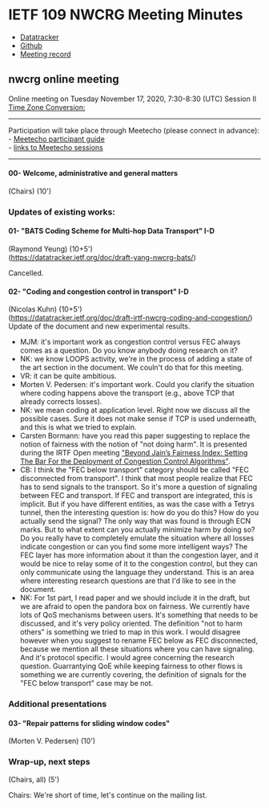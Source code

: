 # IETF 109 NWCRG Meeting Minutes

* [Datatracker](https://datatracker.ietf.org/rg/nwcrg/) 
* [Github](https://github.com/irtf-nwcrg/rg-materials/)
* [Meeting record](https://www.youtube.com/watch?v=rBGh7clvhUc)

## nwcrg online meeting

Online meeting on Tuesday November 17, 2020, 7:30-8:30 (UTC) Session II     
[Time Zone Conversion:](https://www.timeanddate.com/worldclock/fixedtime.html?iso=20201117T0730)

------------------

Participation will take place through Meetecho (please connect in advance):    
    - [Meetecho participant guide](https://www.ietf.org/how/meetings/109/session-participant-guide/)    
    - [links to Meetecho sessions](https://datatracker.ietf.org/meeting/109/agenda)

------------------

#### 00- Welcome, administrative and general matters
(Chairs) (10')

### Updates of existing works:    
#### 01- "BATS Coding Scheme for Multi-hop Data Transport" I-D
(Raymond Yeung) (10+5')     
(https://datatracker.ietf.org/doc/draft-yang-nwcrg-bats/)

Cancelled.


#### 02- "Coding and congestion control in transport" I-D
(Nicolas Kuhn) (10+5')     
(https://datatracker.ietf.org/doc/draft-irtf-nwcrg-coding-and-congestion/)    
Update of the document and new experimental results.

- MJM: it's important work as congestion control versus FEC always comes as a question. Do you know anybody doing research on it?     
- NK: we know LOOPS activity, we're in the process of adding a state of the art section in the document. We couln't do that for this meeting.     
- VR: it can be quite ambitious.     
- Morten V. Pedersen: it's important work. Could you clarify the situation where coding happens above the transport (e.g., above TCP that already corrects losses).     
- NK: we mean coding at application level. Right now we discuss all the possible cases. Sure it does not make sense if TCP is used underneath, and this is what we tried to explain.     
- Carsten Bormann: have you read this paper suggesting to replace the notion of fairness with the notion of "not doing harm". It is presented during the IRTF Open meeting ["Beyond Jain’s Fairness Index: Setting The Bar For the Deployment of Congestion Control Algorithms"](https://datatracker.ietf.org/meeting/109/materials/slides-109-irtfopen-beyond-jains-fairness-index-setting-the-bar-for-the-deployment-of-congestion-control-algorithms-00).     
- CB: I think the "FEC below transport" category should be called "FEC disconnected from transport". I think that most people realize that FEC has to send signals to the transport. So it's more a question of signaling between FEC and transport. If FEC and transport are integrated, this is implicit. But if you have different entities, as was the case with a Tetrys tunnel, then the interesting question is: how do you do this?  How do you actually send the signal? The only way that was found is through ECN marks. But to what extent can you actually minimize harm by doing so? Do you really have to completely emulate the situation where all losses indicate congestion or can you find some more intelligent ways? The FEC layer has more information about it than the congestion layer, and it would be nice to relay some of it to the congestion control, but they can only communicate using the language they understand. This is an area where interesting research questions are that I'd like to see in the document.      
- NK: For 1st part, I read paper and we should include it in the draft, but we are afraid to open the pandora box on fairness. We currently have lots of QoS mechanisms between users. It's something that needs to be discussed, and it's very policy oriented. The definition "not to harm others" is something we tried to map in this work. I would disagree however when you suggest to rename FEC below as FEC disconnected, because we mention all these situations where you can have signaling. And it's protocol specific. I would agree concerning the research question. Guarrantying QoE while keeping fairness to other flows is something we are currently covering, the definition of signals for the "FEC below transport" case may be not. 


### Additional presentations

#### 03- "Repair patterns for sliding window codes"
(Morten V. Pedersen) (10')

### Wrap-up, next steps
(Chairs, all) (5')

Chairs: We're short of time, let's continue on the mailing list.
